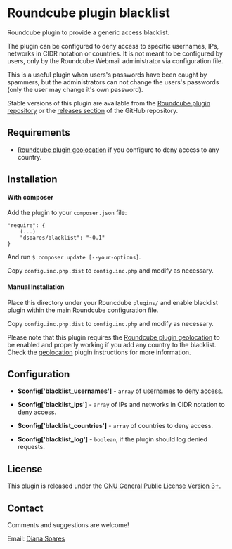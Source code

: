 # Roundcube plugin blacklist

Roundcube plugin to provide a generic access blacklist.

The plugin can be configured to deny access to specific usernames, IPs, networks in CIDR notation or countries. It is not meant to be configured by users, only by the Roundcube Webmail administrator via configuration file.

This is a useful plugin when users's passwords have been caught by spammers, but the administrators can not change the users's passwords (only the user may change it's own password).

Stable versions of this plugin are available from the [Roundcube plugin repository][rcplugrepo] or the [releases section][releases] of the GitHub repository.

## Requirements

- [Roundcube plugin geolocation][rcpluggeolocation] if you configure to deny access to any country.


## Installation

#### With composer

Add the plugin to your `composer.json` file:

    "require": {
        (...)
        "dsoares/blacklist": "~0.1"
    }

And run `$ composer update [--your-options]`.

Copy `config.inc.php.dist` to `config.inc.php` and modify as necessary.

#### Manual Installation

Place this directory under your Rouncdube `plugins/` and enable blacklist
plugin within the main Roundcube configuration file.

Copy `config.inc.php.dist` to `config.inc.php` and modify as necessary.

Please note that this plugin requires the [Roundcube plugin geolocation][rcpluggeolocation]
to be enabled and properly working if you add any country to the blacklist.
Check the [geolocation][rcpluggeolocation] plugin instructions for more information.

## Configuration

- **$config['blacklist_usernames']** - `array` of usernames to deny access.

- **$config['blacklist_ips']** - `array` of IPs and networks in CIDR notation to deny access.

- **$config['blacklist_countries']** - `array` of countries to deny access.

- **$config['blacklist_log']** - `boolean`, if the plugin should log denied requests.


## License

This plugin is released under the [GNU General Public License Version 3+][gpl].

## Contact

Comments and suggestions are welcome!

Email: [Diana Soares][dsoares]

[rcplugrepo]: https://plugins.roundcube.net/packages/dsoares/blacklist
[releases]: https://github.com/dsoares/roundcube-blacklist/releases
[rcpluggeolocation]: https://plugins.roundcube.net/packages/dsoares/geolocation
[gpl]: https://www.gnu.org/licenses/gpl.html
[dsoares]: mailto:diana.soares@gmail.com
